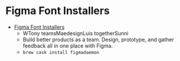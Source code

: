 # Figma Font Installers
- [Figma Font Installers](https://www.figma.com/)
  -  WTony teamsMaedesignLuis togetherSunni
  - Build better products as a team. Design, prototype, and gather feedback all in one place with Figma.
  - `brew cask install figmadaemon`
